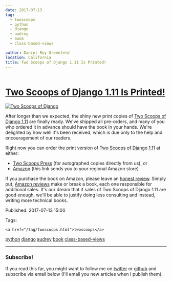 ```yaml
---
date: 2017-07-13
tag: 
  - twoscoops
  - python
  - django
  - audrey
  - book
  - class-based-views

author: Daniel Roy Greenfeld
location: California
title: Two Scoops of Django 1.11 Is Printed!
---
```

<div class="twelve wide column">

<h1 class="ui block header">
<div class="content">
<a href="/two-scoops-of-django-1-11-printed.html">Two Scoops of Django 1.11 Is Printed!</a>
</div>
</h1>
<p><a href="https://twoscoopspress.org/products/two-scoops-of-django-1-11" target="_blank"><img alt="Two Scoops of Django" src="https://raw.githubusercontent.com/pydanny/pydanny.github.com/master/static/danny-and-audrey-tsd111.jpg"/></a></p>
<p>After longer than we expected, the shiny new print copies of <a href="https://twoscoopspress.org/products/two-scoops-of-django-1-11" target="_blank">Two Scoops
of Django
1.11</a> are
finally ready. We've shipped all pre-orders, and many of you who
ordered it in advance should have the book in your hands. We're
delighted by how well it's been received, which is due only to the help
and encouragement of our readers.</p>
<p>Right now you can order the print version of <a href="https://twoscoopspress.org/products/two-scoops-of-django-1-11" target="_blank">Two Scoops of Django
1.11</a> at
either:</p>
<ul>
<li><a href="https://www.twoscoopspress.com/products/two-scoops-of-django-1-11" target="_blank">Two Scoops
Press</a>
(for autographed copies directly from us), or</li>
<li><a href="http://mybook.to/tsd111" target="_blank">Amazon</a> (this link sends you to your
regional Amazon store)</li>
</ul>
<p>If you purchase the book on Amazon, please leave an <a href="https://www.amazon.com/review/create-review/?asin=0692915729" target="_blank">honest
review</a>.
Simply put, <a href="https://www.amazon.com/review/create-review/?asin=0692915729" target="_blank">Amazon
reviews</a>
make or break a book, each one responsible for additional sales. It's
our dream that if sales of Two Scoops of Django 1.11 are good enough,
we'll be able to justify doing less consulting and instead, writing
more technical books.</p>
<p>Published: 2017-07-13 15:00</p>
<p>Tags:
  
    <a href="/tag/twoscoops.html">twoscoops</a>
<a href="/tag/python.html">python</a>
<a href="/tag/django.html">django</a>
<a href="/tag/audrey.html">audrey</a>
<a href="/tag/book.html">book</a>
<a href="/tag/class-based-views.html">class-based-views</a>
</p>
<hr/>
<h3 class="ui header">Subscribe!</h3>
<p>If you read this far, you might want to follow me on <a href="https://twitter.com/pydanny">twitter</a> or <a href="https://github.com/pydanny">github</a> and subscribe via email below (I'll email you new articles when I publish them).</p>
<!-- Begin MailChimp Signup Form -->
</div>